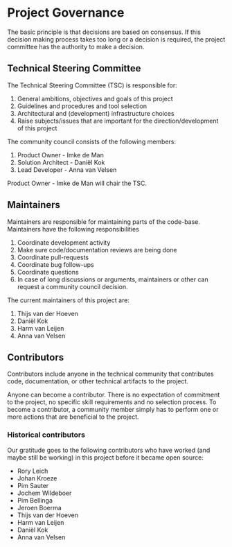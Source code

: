<!--
SPDX-FileCopyrightText: Contributors to the Transformer Thermal Model project

SPDX-License-Identifier: MPL-2.0
-->

# Project Governance

The basic principle is that decisions are based on consensus. If this decision making process takes too long or a
decision is required, the project committee has the authority to make a decision.

## Technical Steering Committee

The Technical Steering Committee (TSC) is responsible for:

1. General ambitions, objectives and goals of this project
1. Guidelines and procedures and tool selection
1. Architectural and (development) infrastructure choices
1. Raise subjects/issues that are important for the direction/development of this project

The community council consists of the following members:

1. Product Owner - Imke de Man
1. Solution Architect - Daniël Kok
1. Lead Developer - Anna van Velsen

Product Owner - Imke de Man will chair the TSC.

## Maintainers

Maintainers are responsible for maintaining parts of the code-base. Maintainers have the following responsibilities

1. Coordinate development activity
1. Make sure code/documentation reviews are being done
1. Coordinate pull-requests
1. Coordinate bug follow-ups
1. Coordinate questions
1. In case of long discussions or arguments, maintainers or other can request a community council decision.

The current maintainers of this project are:

 1. Thijs van der Hoeven
 1. Daniël Kok
 1. Harm van Leijen
 1. Anna van Velsen

## Contributors

Contributors include anyone in the technical community that contributes code, documentation, or other technical artifacts
to the project.

Anyone can become a contributor. There is no expectation of commitment to the project, no specific skill requirements
and no selection process. To become a contributor, a community member simply
has to perform one or more actions that are beneficial to the project.

### Historical contributors

Our gratitude goes to the following contributors who have worked (and maybe
still be working) in this project before it became open source:

- Rory Leich
- Johan Kroeze
- Pim Sauter
- Jochem Wildeboer
- Pim Bellinga
- Jeroen Boerma
- Thijs van der Hoeven
- Harm van Leijen
- Daniël Kok
- Anna van Velsen

